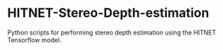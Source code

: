 # HITNET-Stereo-Depth-estimation
Python scripts for performing stereo depth estimation using the HITNET Tensorflow model.
